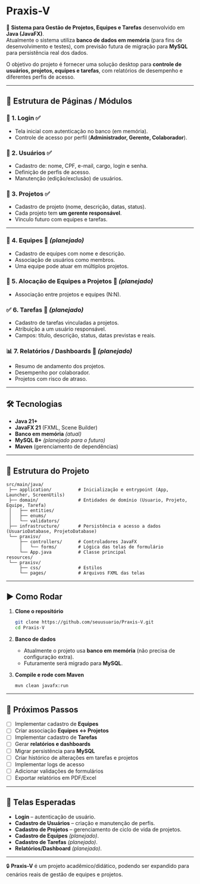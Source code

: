 # Praxis-V

📌 **Sistema para Gestão de Projetos, Equipes e Tarefas** desenvolvido em **Java (JavaFX)**.  
Atualmente o sistema utiliza **banco de dados em memória** (para fins de desenvolvimento e testes), com previsão futura de migração para **MySQL** para persistência real dos dados.  

O objetivo do projeto é fornecer uma solução desktop para **controle de usuários, projetos, equipes e tarefas**, com relatórios de desempenho e diferentes perfis de acesso.  

---

## 📑 Estrutura de Páginas / Módulos

### 🔐 1. Login ✅
- Tela inicial com autenticação no banco (em memória).  
- Controle de acesso por perfil (**Administrador, Gerente, Colaborador**).  

### 👤 2. Usuários ✅
- Cadastro de: nome, CPF, e-mail, cargo, login e senha.  
- Definição de perfis de acesso.  
- Manutenção (edição/exclusão) de usuários.  

### 📂 3. Projetos ✅
- Cadastro de projeto (nome, descrição, datas, status).  
- Cada projeto tem **um gerente responsável**.  
- Vínculo futuro com equipes e tarefas.  

---

### 👥 4. Equipes 🚧 *(planejado)*
- Cadastro de equipes com nome e descrição.  
- Associação de usuários como membros.  
- Uma equipe pode atuar em múltiplos projetos.  

### 🔄 5. Alocação de Equipes a Projetos 🚧 *(planejado)*
- Associação entre projetos e equipes (N:N).  

### ✅ 6. Tarefas 🚧 *(planejado)*
- Cadastro de tarefas vinculadas a projetos.  
- Atribuição a um usuário responsável.  
- Campos: título, descrição, status, datas previstas e reais.  

### 📊 7. Relatórios / Dashboards 🚧 *(planejado)*
- Resumo de andamento dos projetos.  
- Desempenho por colaborador.  
- Projetos com risco de atraso.  

---

## 🛠️ Tecnologias

- **Java 21+**  
- **JavaFX 21** (FXML, Scene Builder)  
- **Banco em memória** *(atual)*  
- **MySQL 8+** *(planejado para o futuro)*  
- **Maven** (gerenciamento de dependências)  

---

## 📂 Estrutura do Projeto

```
src/main/java/
 ├── application/          # Inicialização e entrypoint (App, Launcher, ScreenUtils)
 ├── domain/               # Entidades de domínio (Usuario, Projeto, Equipe, Tarefa)
 │   ├── entities/
 │   ├── enums/
 │   └── validators/
 ├── infrastructure/       # Persistência e acesso a dados (UsuarioDatabase, ProjetoDatabase)
 └── praxisv/              
     ├── controllers/      # Controladores JavaFX
     │   └── forms/        # Lógica das telas de formulário
     └── App.java          # Classe principal
resources/
 └── praxisv/
     ├── css/              # Estilos
     └── pages/            # Arquivos FXML das telas
```

---

## ▶️ Como Rodar

1. **Clone o repositório**
   ```bash
   git clone https://github.com/seuusuario/Praxis-V.git
   cd Praxis-V
   ```

2. **Banco de dados**
   - Atualmente o projeto usa **banco em memória** (não precisa de configuração extra).  
   - Futuramente será migrado para **MySQL**.  

3. **Compile e rode com Maven**
   ```bash
   mvn clean javafx:run
   ```

---

## 📌 Próximos Passos

- [ ] Implementar cadastro de **Equipes**  
- [ ] Criar associação **Equipes ↔ Projetos**  
- [ ] Implementar cadastro de **Tarefas**  
- [ ] Gerar **relatórios e dashboards**  
- [ ] Migrar persistência para **MySQL**  
- [ ] Criar histórico de alterações em tarefas e projetos  
- [ ] Implementar logs de acesso  
- [ ] Adicionar validações de formulários  
- [ ] Exportar relatórios em PDF/Excel  

---

## 📸 Telas Esperadas

- **Login** – autenticação de usuário.  
- **Cadastro de Usuários** – criação e manutenção de perfis.  
- **Cadastro de Projetos** – gerenciamento de ciclo de vida de projetos.  
- **Cadastro de Equipes** *(planejado)*.  
- **Cadastro de Tarefas** *(planejado)*.  
- **Relatórios/Dashboard** *(planejado)*.  

---

🔒 **Praxis-V** é um projeto acadêmico/didático, podendo ser expandido para cenários reais de gestão de equipes e projetos.  
